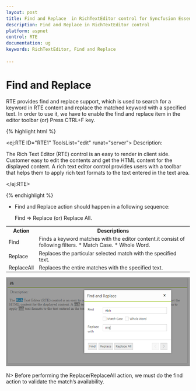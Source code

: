 ```yaml
---
layout: post
title: Find and Replace  in RichTextEditor control for Syncfusion Essential ASP.NET Webform
description: Find and Replace in RichTextEditor control
platform: aspnet
control: RTE
documentation: ug
keywords: RichTextEditor, Find and Replace

---
```


# Find and Replace

RTE provides find and replace support, which is used to search for a keyword in RTE content and replace the matched keyword with a specified text. In order to use it, we have to enable the find and replace item in the editor toolbar (or) Press CTRL+F key.  

{% highlight html %}	

<ej:RTE ID="RTE1" ToolsList="edit" runat="server">
    <RTEContent>
        Description:
        <p> The Rich Text Editor (RTE) control is an easy to render in
        client side. Customer easy to edit the contents and get the HTML content for
        the displayed content. A rich text editor control provides users with a toolbar
        that helps them to apply rich text formats to the text entered in the text
        area. </p>
    </RTEContent>
    <Tools Edit="findAndReplace">
    </Tools>
</ej:RTE>
    
{% endhighlight %}

* Find and Replace action should happen in a following sequence:

    Find => Replace (or) Replace All.
<table>
<tr>
<th>
Action
</th>
<th>
Descriptions 
</th>
</tr>
<tr>
<td>
Find
</td>
<td>
Finds a keyword matches with the editor content.it consist of following filters.
* Match Case.
* Whole Word.
</td>
</tr>
<tr>
<td>
Replace
</td>
<td>
Replaces the particular selected match with the specified text.
</td>
</tr>
<tr>
<td>
ReplaceAll
</td>
<td>
Replaces the entire matches with the specified text.
</td>
</tr>
</table>

![](FindandReplace_images/img1.png)

N> Before performing the Replace/ReplaceAll action, we must do the find action to validate the match’s availability.  



